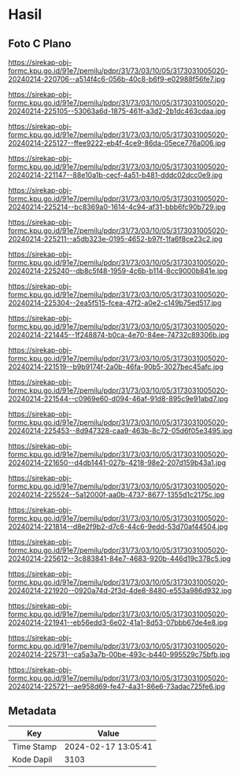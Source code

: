 # Hasil

## Foto C Plano

https://sirekap-obj-formc.kpu.go.id/91e7/pemilu/pdpr/31/73/03/10/05/3173031005020-20240214-220706--a514f4c6-056b-40c8-b6f9-e02988f56fe7.jpg

https://sirekap-obj-formc.kpu.go.id/91e7/pemilu/pdpr/31/73/03/10/05/3173031005020-20240214-225105--53063a6d-1875-461f-a3d2-2b1dc463cdaa.jpg

https://sirekap-obj-formc.kpu.go.id/91e7/pemilu/pdpr/31/73/03/10/05/3173031005020-20240214-225127--ffee9222-eb4f-4ce9-86da-05ece776a006.jpg

https://sirekap-obj-formc.kpu.go.id/91e7/pemilu/pdpr/31/73/03/10/05/3173031005020-20240214-221147--88e10a1b-cecf-4a51-b481-dddc02dcc0e9.jpg

https://sirekap-obj-formc.kpu.go.id/91e7/pemilu/pdpr/31/73/03/10/05/3173031005020-20240214-225214--bc8369a0-1614-4c94-af31-bbb6fc90b729.jpg

https://sirekap-obj-formc.kpu.go.id/91e7/pemilu/pdpr/31/73/03/10/05/3173031005020-20240214-225211--a5db323e-0195-4652-b97f-1fa6f8ce23c2.jpg

https://sirekap-obj-formc.kpu.go.id/91e7/pemilu/pdpr/31/73/03/10/05/3173031005020-20240214-225240--db8c5f48-1959-4c6b-b114-8cc9000b841e.jpg

https://sirekap-obj-formc.kpu.go.id/91e7/pemilu/pdpr/31/73/03/10/05/3173031005020-20240214-225304--2ea5f515-fcea-47f2-a0e2-c149b75ed517.jpg

https://sirekap-obj-formc.kpu.go.id/91e7/pemilu/pdpr/31/73/03/10/05/3173031005020-20240214-221445--1f248874-b0ca-4e70-84ee-74732c89306b.jpg

https://sirekap-obj-formc.kpu.go.id/91e7/pemilu/pdpr/31/73/03/10/05/3173031005020-20240214-221519--b9b9174f-2a0b-46fa-90b5-3027bec45afc.jpg

https://sirekap-obj-formc.kpu.go.id/91e7/pemilu/pdpr/31/73/03/10/05/3173031005020-20240214-221544--c0969e60-d094-46af-91d8-895c9e91abd7.jpg

https://sirekap-obj-formc.kpu.go.id/91e7/pemilu/pdpr/31/73/03/10/05/3173031005020-20240214-225453--8d947328-caa9-463b-8c72-05d6f05e3495.jpg

https://sirekap-obj-formc.kpu.go.id/91e7/pemilu/pdpr/31/73/03/10/05/3173031005020-20240214-221650--d4db1441-027b-4218-98e2-207d159b43a1.jpg

https://sirekap-obj-formc.kpu.go.id/91e7/pemilu/pdpr/31/73/03/10/05/3173031005020-20240214-225524--5a12000f-aa0b-4737-8677-1355d1c2175c.jpg

https://sirekap-obj-formc.kpu.go.id/91e7/pemilu/pdpr/31/73/03/10/05/3173031005020-20240214-221814--d8e2f9b2-d7c6-44c6-9edd-53d70af44504.jpg

https://sirekap-obj-formc.kpu.go.id/91e7/pemilu/pdpr/31/73/03/10/05/3173031005020-20240214-225612--3c883841-84e7-4683-920b-446d19c378c5.jpg

https://sirekap-obj-formc.kpu.go.id/91e7/pemilu/pdpr/31/73/03/10/05/3173031005020-20240214-221920--0920a74d-2f3d-4de8-8480-e553a986d932.jpg

https://sirekap-obj-formc.kpu.go.id/91e7/pemilu/pdpr/31/73/03/10/05/3173031005020-20240214-221941--eb56edd3-6e02-41a1-8d53-07bbb67de4e8.jpg

https://sirekap-obj-formc.kpu.go.id/91e7/pemilu/pdpr/31/73/03/10/05/3173031005020-20240214-225731--ca5a3a7b-00be-493c-b440-995529c75bfb.jpg

https://sirekap-obj-formc.kpu.go.id/91e7/pemilu/pdpr/31/73/03/10/05/3173031005020-20240214-225721--ae958d69-fe47-4a31-86e6-73adac725fe6.jpg


## Metadata

| Key        | Value               |
| ---------- | ------------------- |
| Time Stamp | 2024-02-17 13:05:41 |
| Kode Dapil | 3103                |



